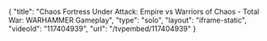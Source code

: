 {
    "title": "Chaos Fortress Under Attack: Empire vs Warriors of Chaos - Total War: WARHAMMER Gameplay",
    "type": "solo",
    "layout": "iframe-static",
    "videoId": "117404939",
    "url": "\/tvpembed\/117404939"
}